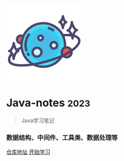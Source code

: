 <!-- _coverpage.md -->
<!-- 启动命令  docsify serve docs  -->

![logo](_img/logo.png)

# Java-notes <small>2023</small>

> Java学习笔记

### 数据结构、中间件、工具类、数据处理等

[仓库地址](https://gitee.com/cn_up/java-notes)
[开始学习](#java笔记)